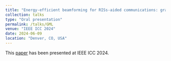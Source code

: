 ```yaml
---
title: "Energy-efficient beamforming for RISs-aided communications: gradient based meta learning"
collection: talks
type: "Oral presentation"
permalink: /talks/GML
venue: "IEEE ICC 2024"
date: 2024-06-09
location: "Denver, CO, USA"
---
```

This [paper](https://tp1000d.github.io/XWang/publication/GBML) has been presented at IEEE ICC 2024.
